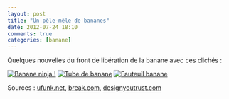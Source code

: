 ```yaml
---
layout: post
title: "Un pêle-mêle de bananes"
date: 2012-07-24 18:10
comments: true
categories: [banane]
---
```

Quelques nouvelles du front de libération de la banane avec ces clichés :
<!--more-->
<p>
  <a class="fancybox" href="https://lh3.googleusercontent.com/-7lx6OLYm3IQ/UA7Glv4gM5I/AAAAAAAADXM/6BARkbXROEQ/s732/Vitamin-Bomb-Illustrations-Georgi-Dimitrov-2.jpg" data-fancybox-group="banane" title="Banane ninja !"><img src="https://lh5.googleusercontent.com/-BgOBKDlu3Es/UA7GmI-5k5I/AAAAAAAADXY/WQlx3e_q8wc/s128/Vitamin-Bomb-Illustrations-Georgi-Dimitrov-2.resized.jpg" alt="Banane ninja !" /></a>
  <a class="fancybox" href="https://lh3.googleusercontent.com/--USpMaKFRTg/UA7GmPYhtdI/AAAAAAAADXU/6cLX1M7KSVE/s610/banane_paint.jpeg" data-fancybox-group="banane" title="Tube de banane"><img src="https://lh3.googleusercontent.com/-NMP1Gh8mxQ4/UA7Gmk4NvJI/AAAAAAAADXc/Iekoc3_fEZs/s128/banane_paint.resized.jpeg" alt="Tube de banane" /></a>
  <a class="fancybox" href="https://lh4.googleusercontent.com/-iJ8O-49banc/UA7Gll0Ny9I/AAAAAAAADXQ/93e8fh_Dj0M/s600/Banana-Chair.jpg" data-fancybox-group="banane" title="Fauteuil banane"><img src="https://lh5.googleusercontent.com/-IhqgsLHnSUE/UA7Glpy72BI/AAAAAAAADXI/Nq4fdZSWZrY/s128/Banana-Chair.resized.jpg" alt="Fauteuil banane" /></a>
</p>

Sources : [ufunk.net](http://www.ufunk.net/artistes/vitamin-bomb/), [break.com](http://www.break.com/pictures/banana-paint-2001435), [designyoutrust.com](http://designyoutrust.com/2012/07/banana-chair/)
